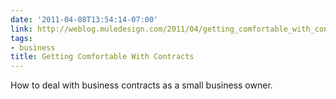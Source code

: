 ```yaml
---
date: '2011-04-08T13:54:14-07:00'
link: http://weblog.muledesign.com/2011/04/getting_comfortable_with_contr.php
tags:
- business
title: Getting Comfortable With Contracts
---
```


How to deal with business contracts as a small business owner.
